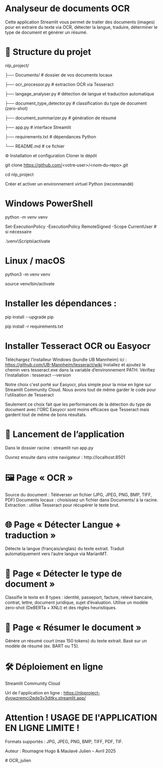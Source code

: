 # Analyseur de documents OCR

Cette application Streamlit vous permet de traiter des documents (images) pour en extraire du texte via OCR, détecter la langue, traduire, déterminer le type de document et générer un résumé.

# 📁 Structure du projet

nlp_project/

├── Documents/                # dossier de vos documents locaux

├── ocr_processor.py          # extraction OCR via Tesseract

├── langage_analyser.py       # détection de langue et traduction automatique

├── document_type_detector.py # classification du type de document (zero-shot)

├── document_summarizer.py    # génération de résumé

├── app.py                    # interface Streamlit

├── requirements.txt          # dépendances Python

└── README.md                 # ce fichier

⚙️ Installation et configuration
Cloner le dépôt

git clone https://github.com/<votre‑user>/<nom‑du‑repo>.git

cd nlp_project

Créer et activer un environnement virtuel Python (recommandé)

# Windows PowerShell
python -m venv venv

Set-ExecutionPolicy -ExecutionPolicy RemoteSigned -Scope CurrentUser  # si nécessaire

.\venv\Scripts\activate

# Linux / macOS
python3 -m venv venv

source venv/bin/activate

# Installer les dépendances : 
pip install --upgrade pip

pip install -r requirements.txt

# Installer Tesseract OCR ou Easyocr
Téléchargez l’installeur Windows (bundle UB Mannheim) ici :
https://github.com/UB-Mannheim/tesseract/wiki
Installez et ajoutez le chemin vers tesseract.exe dans la variable d’environnement PATH.
Vérifiez l’installation :
tesseract --version

Notre choix c'est porté sur Easyocr, plus simple pour la mise en ligne sur Streamlit Community Cloud. Nous avons tout de même garder le code pour l'utilisation de Tesseract 

Seulement ce choix fait que les performances de la détection du type de document avec l'ORC Easyocr sont moins efficaces que Tesseract mais gardent tout de même de bons résultats.

# 🚀 Lancement de l’application
Dans le dossier racine :
streamlit run app.py

Ouvrez ensuite dans votre navigateur :
http://localhost:8501

# 🖼️ Page « OCR »
Source du document :
Téléverser un fichier (JPG, JPEG, PNG, BMP, TIFF, PDF)
Documents locaux : choisissez un fichier dans Documents/ à la racine.
Extraction : utilise Tesseract pour récupérer le texte brut.

# 🌐 Page « Détecter Langue + traduction »
Détecte la langue (français/anglais) du texte extrait.
Traduit automatiquement vers l’autre langue via MarianMT.

# 📄 Page « Détecter le type de document »
Classifie le texte en 8 types : identité, passeport, facture, relevé bancaire, contrat, lettre, document juridique, sujet d’évaluation.
Utilise un modèle zero-shot (DeBERTa + XNLI) et des règles heuristiques.

# 📝 Page « Résumer le document »
Génère un résumé court (max 150 tokens) du texte extrait.
Basé sur un modèle de résumé (ex. BART ou T5).

# 🛠️ Déploiement en ligne
Streamlit Community Cloud

Url de l'application en ligne : https://nlpproject-dyowzremci2ede3v3ditky.streamlit.app/

# Attention ! USAGE DE l'APPLICATION EN LIGNE LIMITE ! 

Formats supportés : JPG, JPEG, PNG, BMP, TIFF, PDF, TIF.

Auteur : Roumagne Hugo & Maulavé Julien – Avril 2025

#   O C R _ j u l i e n  
 